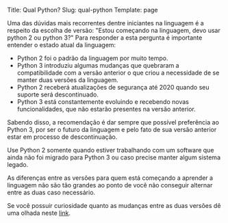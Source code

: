 Title: Qual Python?
Slug: qual-python
Template: page

Uma das dúvidas mais recorrentes dentre iniciantes na linguagem é a respeito da escolha de versão: "Estou começando na linguagem, devo usar python 2 ou python 3?" Para responder a esta pergunta é importante entender o estado atual da linguagem:

- Python 2 foi o padrão da linguagem por muito tempo.
- Python 3 introduziu algumas mudanças que quebraram a compatibilidade com a versão anterior o que criou a necessidade de se manter duas versões da linguagem.
- Python 2 receberá atualizações de segurança até 2020 quando seu suporte será descontinuado.
- Python 3 está constantemente evoluindo e recebendo novas funcionalidades, que não estarão presentes na versão anterior.

Sabendo disso, a recomendação é dar sempre que possível preferência ao Python 3, por ser o futuro da linguagem e pelo fato de sua versão anterior estar em processo de descontinuação.

Use Python 2 somente quando estiver trabalhando com um software que ainda não foi migrado para Python 3 ou caso precise manter algum sistema legado.

As diferenças entre as versões para quem está começando a aprender a linguagem não são tão grandes ao ponto de você não conseguir alternar entre as duas caso necessário.

Se você possuir curiosidade quanto as mudanças entre as duas versões dê uma olhada neste [link](https://docs.python.org/3.0/whatsnew/3.0.html).
